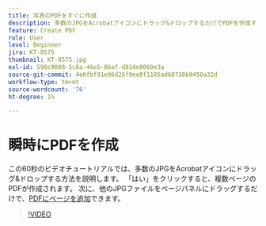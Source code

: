 ```yaml
---
title: 写真のPDFをすぐに作成
description: 多数のJPGをAcrobatアイコンにドラッグ&ドロップするだけでPDFを作成する方法を説明します
feature: Create PDF
role: User
level: Beginner
jira: KT-8575
thumbnail: KT-8575.jpg
exl-id: 598c9008-5c8a-46e5-86af-d814e8060e3a
source-git-commit: 4e6fbf91e96d26f9ee8f1105ad68738b9450a32d
workflow-type: tm+mt
source-wordcount: '76'
ht-degree: 1%

---
```


# 瞬時にPDFを作成

この60秒のビデオチュートリアルでは、多数のJPGをAcrobatアイコンにドラッグ&amp;ドロップする方法を説明します。 「はい」をクリックすると、複数ページのPDFが作成されます。 次に、他のJPGファイルをページパネルにドラッグするだけで、[PDFにページを追加](https://www.adobe.com/jp/acrobat/online/add-pages-to-pdf.html)できます。

>[!VIDEO](https://video.tv.adobe.com/v/3409561?quality=12&learn=on&hidetitle=true&captions=jpn)

